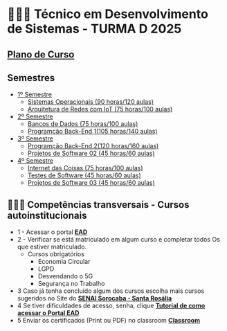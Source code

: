 # 👨🏻‍💻 Técnico em Desenvolvimento de Sistemas - TURMA D 2025

## [Plano de Curso](https://github.com/wellifabio/sesi2024/blob/main/PlanoCurso.pdf)
## Semestres
- [1º Semestre](./2025-DEV-D/1ºSEM/)
    - [Sistemas Operacionais (90 horas/120 aulas)](./1ºSEM/SOP/)
    - [Arquitetura de Redes com IoT (75 horas/100 aulas)](./1ºSEM/ARIOT/)
- [2º Semestre](./2025-DEV-D/2ºSEM/)
    - [Bancos de Dados (75 horas/100 aulas)](./2ºSEM/BCD/)
    - [Programção Back-End 1(105 horas/140 aulas)](./2ºSEM/PBE1/)
- [3º Semestre](./2025-DEV-D/3ºSEM/)
    - [Programção Back-End 2(120 horas/160 aulas)](./3ºSEM/PBE2/)
    - [Projetos de Software 02 (45 horas/60 aulas)](./3ºSEM/PROJ2/)
- [4º Semestre](./2025-DEV-D/4ºSEM/)
    - [Internet das Coisas (75 horas/100 aulas)](./4ºSEM/IOT/)
    - [Testes de Software (45 horas/60 aulas)](./4ºSEM/TSOF/)
    - [Projetos de Software 03 (45 horas/60 aulas)](./4ºSEM/PROJ3/)

## 👨🏻‍🏫 Competências transversais - Cursos autoinstitucionais
- 1 - Acessar o portal **[EAD](https://ead.sp.senai.br)**
- 2 - Verificar se está matriculado em algum curso e completar todos Os que estiver matriculado.
    - Cursos obrigatórios
        - Economia Circular
        - LGPD
        - Desvendando o 5G
        - Segurança no Trabalho
- 3 Caso já tenha concluído algum dos cursos escolha mais cursos sugeridos no Site do **[SENAI Sorocaba - Santa Rosália](https://sp.senai.br/cursos/0/tecnologia-da-informacao-e-informatica?unidade=402&modalidade=3&gratuito=1)**
- 4 Se tiver dificuldades de acesso, senha, clique **[Tutorial de como acessar o Portal EAD](https://ead.sp.senai.br/tutorial/comoacessar/)**
- 5 Enviar os certificados (Print ou PDF) no classroom **[Classroom](https://forms.gle/STMxikkU8qVfLuEb8)**
